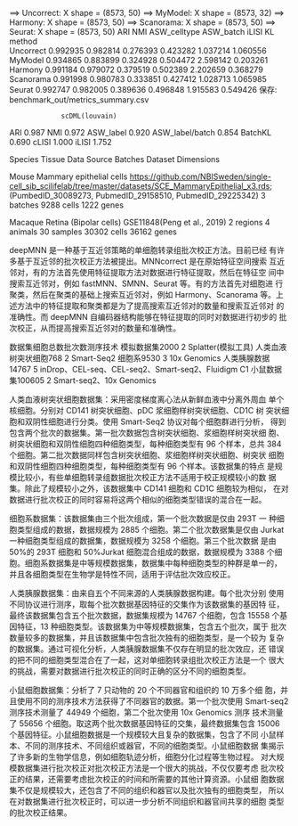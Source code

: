 ==> Uncorrect: X shape = (8573, 50)
==> MyModel: X shape = (8573, 32)
==> Harmony: X shape = (8573, 50)
==> Scanorama: X shape = (8573, 50)
==> Seurat: X shape = (8573, 50)
ARI	NMI	ASW_celltype	ASW_batch	iLISI	KL
method						
Uncorrect	0.992935	0.982814	0.276393	0.423282	1.037214	1.060556
MyModel	0.934865	0.883899	0.324928	0.504472	2.598142	0.203261
Harmony	0.991184	0.979072	0.379519	0.502389	2.202659	0.368279
Scanorama	0.991998	0.980783	0.333851	0.427412	1.028713	1.065985
Seurat	0.992747	0.982005	0.389636	0.496848	1.915583	0.549426
保存: benchmark_out/metrics_summary.csv


                 scDML(louvain)
ARI                       0.987
NMI                       0.972
ASW_label                 0.920
ASW_label/batch           0.854
BatchKL                   0.690
cLISI                     1.000
iLISI                     1.752

Species	Tissue	Data Source	Batches	Dataset Dimensions

Mouse	Mammary epithelial cells	https://github.com/NBISweden/single-cell_sib_scilifelab/tree/master/datasets/SCE_MammaryEpithelial_x3.rds; (PumbedID_30089273, PubmedID_29158510, PubmedID_29225342)	3 batches	9288 cells 1222 genes

Macaque	Retina (Bipolar cells)	GSE11848(Peng et al., 2019)	2 regions
4 animals
30 samples	30302 cells
36162 genes

deepMNN 是一种基于互近邻策略的单细胞转录组批次校正方法。目前已经
有许多基于互近邻的批次校正方法被提出。MNNcorrect 是在原始特征空间搜索
互近邻对，有的方法首先使用特征提取方法对数据进行特征提取，然后在特征空
间中搜索互近邻对，例如 fastMNN、SMNN、Seurat 等。有的方法首先对细胞进
行聚类，然后在聚类的基础上搜索互近邻对，例如 Harmony、Scanorama 等。上
述方法中的特征提取和聚类都是为了提高搜索互近邻对的数量和搜索互近邻对
的准确性。而 deepMNN 自编码器结构能够在特征提取的同时对数据进行初步的
批次校正，从而提高搜索互近邻对的数量和准确性。

数据集细胞总数批次数测序技术
模拟数据集2000 2 Splatter(模拟工具)
人类血液树突状细胞768 2 Smart-Seq2
细胞系9530 3 10x Genomics
人类胰腺数据14767 5 inDrop、CEL-seq、CEL-seq2、Smart-seq2、Fluidigm C1
小鼠数据集100605 2 Smart-seq2、10x Genomics

人类血液树突状细胞数据集：采用密度梯度离心法从新鲜血液中分离外周血
单个核细胞。分别对 CD141 树突状细胞、pDC 浆细胞样树突状细胞、CD1C 树
突状细胞和双阴性细胞进行分类。使用 Smart-Seq2 协议对每个细胞群进行分析，
得到包含两个批次的数据集。第一批次数据包含树突状细胞、浆细胞样树突状细
胞、树突状细胞和双阴性细胞四种细胞类型，每种细胞类型有 96 个样本，总共
384 个细胞。第二批次数据同样包含树突状细胞、浆细胞样树突状细胞、树突状
细胞和双阴性细胞四种细胞类型，每种细胞类型有 96 个样本。该数据集的特点
是规模比较小，有些单细胞转录组数据批次校正方法不适用于校正规模较小的数
据集。除此了规模较小之外，该数据集中 CD141 细胞和 CD1C 细胞较为相似，
在对数据进行批次校正的同时容易将这两个相似的细胞类型错误的混合在一起。

细胞系数据集：该数据集由三个批次组成，第一个批次数据是仅由 293T 一
种细胞类型组成的数据，数据规模为 2885 个细胞。第二个批次数据集是仅由
Jurkat 一种细胞类型组成的数据集，数据规模为 3258 个细胞。第三个批次数据
是由 50%的 293T 细胞和 50%Jurkat 细胞混合组成的数据，数据规模为 3388 个细
胞。细胞系数据集是中等规模数据集，数据集中每种细胞类型的种群是单一的，
并且各细胞类型在生物学是特性不同，适用于评估批次效应校正。

人类胰腺数据集：由来自五个不同来源的人类胰腺数据构建。每个批次分别
使用不同协议进行测序，取每个批次数据基因特征的交集作为该数据集的基因特
征，最终该数据集包含五个批次数据，数据集规模为 14767 个细胞，包含 15558
个基因特征，13 种细胞类型。该数据集为中等规模数据集，包含五个批次，属于
批次数量较多的数据集，并且该数据集中包含批次独有的细胞类型，是一个较为
复杂的数据集。通过可视化分析，人类胰腺数据集不仅存在明显的批次效应，还
错误的把不同的细胞类型混合在了一起，这对单细胞转录组批次校正方法是一个
很大的挑战，需要对数据进行批次校正的同时正确的区分不同的细胞类型。

小鼠细胞数据集：分析了 7 只动物的 20 个不同器官和组织的 10 万多个细
胞，并且使用不同的测序技术方法获得了不同器官的数据。第一个批次使用
Smart-seq2 测序技术测量了 44949 个细胞，第二个批次使用 10x Genomics 测序
技术测量了 55656 个细胞。取这两个批次数据基因特征的交集，最终数据集包含
15006 个基因特征。小鼠细胞数据是一个规模较大且复杂的数据集，包含了不同
小鼠样本、不同的测序技术、不同组织或器官，不同的细胞类型。小鼠细胞数据
集揭示了许多新的生物学信息，例如细胞轨迹分析，细胞分化过程等生物过程。
对大规模数据集进行批次校正对批次校正方法是一个很大的挑战，不仅仅要考虑
批次校正的结果，还需要考虑批次校正的时间和所需要的其他计算资源。小鼠细
胞数据集不仅是规模较大，还包含了不同的组织和器官以及批次独有的细胞类型，
所以在对数据集进行批次校正时，可以进一步分析不同组织和器官间共享的细胞
类型的批次校正结果。

